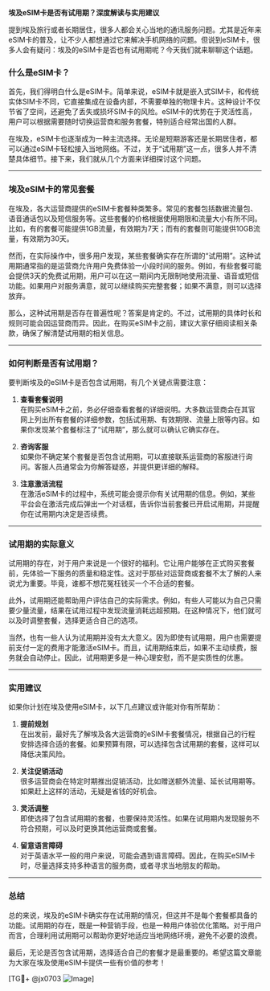 **埃及eSIM卡是否有试用期？深度解读与实用建议**

提到埃及旅行或者长期居住，很多人都会关心当地的通讯服务问题。尤其是近年来eSIM卡的普及，让不少人都想通过它来解决手机网络的问题。但说到eSIM卡，很多人会有疑问：埃及的eSIM卡是否也有试用期呢？今天我们就来聊聊这个话题。

### 什么是eSIM卡？

首先，我们得明白什么是eSIM卡。简单来说，eSIM卡就是嵌入式SIM卡，和传统实体SIM卡不同，它直接集成在设备内部，不需要单独的物理卡片。这种设计不仅节省了空间，还避免了丢失或损坏SIM卡的风险。eSIM卡的优势在于灵活性高，用户可以根据需要随时切换运营商和服务套餐，特别适合经常出国的人群。

在埃及，eSIM卡也逐渐成为一种主流选择。无论是短期游客还是长期居住者，都可以通过eSIM卡轻松接入当地网络。不过，关于“试用期”这一点，很多人并不清楚具体细节。接下来，我们就从几个方面来详细探讨这个问题。

---

### 埃及eSIM卡的常见套餐

在埃及，各大运营商提供的eSIM卡套餐种类繁多。常见的套餐包括数据流量包、语音通话包以及短信服务等。这些套餐的价格根据使用期限和流量大小有所不同。比如，有的套餐可能提供1GB流量，有效期为7天；而有的套餐则可能提供10GB流量，有效期为30天。

然而，在实际操作中，很多用户发现，某些套餐确实存在所谓的“试用期”。这种试用期通常指的是运营商允许用户免费体验一小段时间的服务。例如，有些套餐可能会提供3天的免费试用期，用户可以在这一期间内无限制地使用流量、语音或短信功能。如果用户对服务满意，就可以继续购买完整套餐；如果不满意，则可以选择放弃。

那么，这种试用期是否存在普遍性呢？答案是肯定的。不过，试用期的具体时长和规则可能会因运营商而异。因此，在购买eSIM卡之前，建议大家仔细阅读相关条款，确保了解清楚试用期的相关信息。

---

### 如何判断是否有试用期？

要判断埃及的eSIM卡是否包含试用期，有几个关键点需要注意：

1. **查看套餐说明**  
   在购买eSIM卡之前，务必仔细查看套餐的详细说明。大多数运营商会在其官网上列出所有套餐的详细参数，包括试用期、有效期限、流量上限等内容。如果你发现某个套餐标注了“试用期”，那么就可以确认它确实存在。

2. **咨询客服**  
   如果你不确定某个套餐是否包含试用期，可以直接联系运营商的客服进行询问。客服人员通常会为你解答疑惑，并提供更详细的解释。

3. **注意激活流程**  
   在激活eSIM卡的过程中，系统可能会提示你有关试用期的信息。例如，某些平台会在激活完成后弹出一个对话框，告诉你当前套餐已开启试用期，并提醒你在试用期内决定是否续费。

---

### 试用期的实际意义

试用期的存在，对于用户来说是一个很好的福利。它让用户能够在正式购买套餐前，先体验一下服务的质量和稳定性。这对于那些对运营商或套餐不太了解的人来说尤为重要。毕竟，谁都不想花冤枉钱买一个不合适的套餐。

此外，试用期还能帮助用户评估自己的实际需求。例如，有些人可能以为自己只需要少量流量，结果在试用过程中发现流量消耗远超预期。在这种情况下，他们就可以及时调整套餐，选择更适合自己的选项。

当然，也有一些人认为试用期并没有太大意义。因为即使有试用期，用户也需要提前支付一定的费用才能激活eSIM卡。而且，试用期结束后，如果不主动续费，服务就会自动停止。因此，试用期更多是一种心理安慰，而不是实质性的优惠。

---

### 实用建议

如果你计划在埃及使用eSIM卡，以下几点建议或许能对你有所帮助：

1. **提前规划**  
   在出发前，最好先了解埃及各大运营商的eSIM卡套餐情况，根据自己的行程安排选择合适的套餐。如果预算有限，可以选择包含试用期的套餐，这样可以降低决策风险。

2. **关注促销活动**  
   很多运营商会在特定时期推出促销活动，比如赠送额外流量、延长试用期等。如果赶上这样的活动，无疑是省钱的好机会。

3. **灵活调整**  
   即使选择了包含试用期的套餐，也要保持灵活性。如果在试用期内发现服务不符合预期，可以及时更换其他运营商或套餐。

4. **留意语言障碍**  
   对于英语水平一般的用户来说，可能会遇到语言障碍。因此，在购买eSIM卡时，尽量选择支持多种语言的服务商，或者寻求当地朋友的帮助。

---

### 总结

总的来说，埃及的eSIM卡确实存在试用期的情况，但这并不是每个套餐都具备的功能。试用期的存在，既是一种营销手段，也是一种用户体验优化策略。对于用户而言，合理利用试用期可以帮助你更好地适应当地网络环境，避免不必要的浪费。

最后，无论是否包含试用期，选择适合自己的套餐才是最重要的。希望这篇文章能为大家在埃及使用eSIM卡提供一些有价值的参考！

[TG💪+ @jx0703 ![Image](https://github.com/user-attachments/assets/dbca1d08-cadb-493c-b0ec-ad6f7a83f270)]